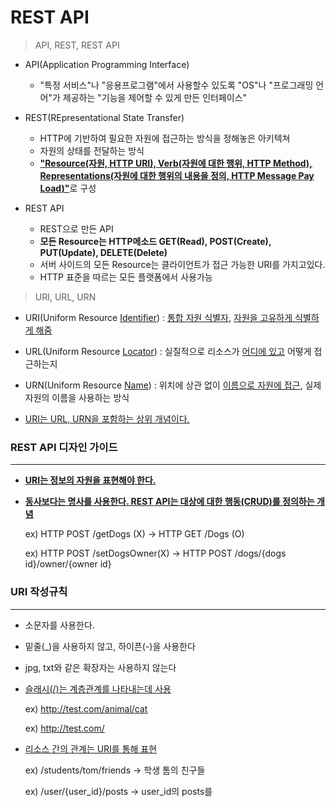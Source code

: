 # REST API

> API, REST, REST API

- API(Application Programming Interface)
  - "특정 서비스"나 "응용프로그램"에서 사용할수 있도록 "OS"나 "프로그래밍 언어"가 제공하는 "기능을 제어할 수 있게 만든 인터페이스"

- REST(REpresentational State Transfer)
  - HTTP에 기반하여 필요한 자원에 접근하는 방식을 정해놓은 아키텍쳐
  - 자원의 상태를 전달하는 방식
  - <u>**"Resource(자원, HTTP URI), Verb(자원에 대한 행위, HTTP Method), Representations(자원에 대한 행위의 내용을 정의, HTTP Message Pay Load)"**</u>로 구성
- REST API
  - REST으로 만든 API
  - **모든 Resource는 HTTP메소드 GET(Read), POST(Create), PUT(Update), DELETE(Delete)**
  - 서버 사이드의 모든 Resource는 클라이언트가 접근 가능한 URI를 가지고있다.
  - HTTP 표준을 따르는 모든 플랫폼에서 사용가능



> URI, URL, URN

- URI(Uniform Resource <u>Identifier</u>) : <u>통합 자원 식별자</u>, <u>자원을 고유하게 식별하게 해줌</u>
- URL(Uniform Resource <u>Locator</u>) : 실질적으로 리소스가 <u>어디에 있고</u> 어떻게 접근하는지
- URN(Uniform Resource <u>Name</u>) : 위치에 상관 없이 <u>이름으로 자원에 접근</u>, 실제 자원의 이름을 사용하는 방식

- <u>URI는 URL, URN을 포함하는 상위 개념이다.</u>

  

### REST API 디자인 가이드

---

- **<u>URI는 정보의 자원을 표현해야 한다.</u>**

- **<u>동사보다는 명사를 사용한다. REST API는 대상에 대한 행동(CRUD)를 정의하는 개념</u>**

  ex) HTTP POST /getDogs (X) -> HTTP GET /Dogs (O)

  ex) HTTP POST /setDogsOwner(X) -> HTTP POST /dogs/{dogs id}/owner/{owner id}



### URI 작성규칙

---

- 소문자를 사용한다.

- 밑줄(_)을 사용하지 않고, 하이픈(-)을 사용한다

- jpg, txt와 같은 확장자는 사용하지 않는다

- <u>슬래시(/)는 계층관계를 나타내는데 사용</u>

  ex) http://test.com/animal/cat

  ex) http://test.com/

- <u>리소스 간의 관계는 URI를 통해 표현</u>

  ex) /students/tom/friends -> 학생 톰의 친구들

  ex) /user/{user_id}/posts -> user_id의 posts를

